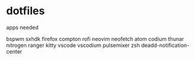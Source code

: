 # dotfiles


apps needed

bspwm
sxhdk
firefox
compton
rofi
neovim
neofetch
atom
codium
thunar
nitrogen
ranger
kitty
vscode
vscodium
pulsemixer
zsh
deadd-notification-center
